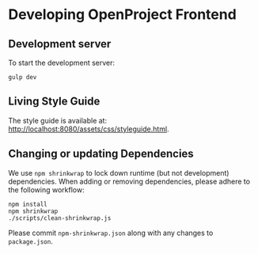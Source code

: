 # Developing OpenProject Frontend

## Development server

To start the development server:

    gulp dev

## Living Style Guide

The style guide is available at: <http://localhost:8080/assets/css/styleguide.html>.

## Changing or updating Dependencies

We use `npm shrinkwrap` to lock down runtime (but not development)
dependencies. When adding or removing dependencies, please adhere to the
following workflow:

    npm install
    npm shrinkwrap
    ./scripts/clean-shrinkwrap.js

Please commit `npm-shrinkwrap.json` along with any changes to `package.json`.
